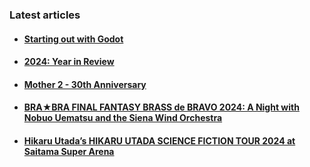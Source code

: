 ### Latest articles

- #### [Starting out with Godot](https://alessandrocuzzocrea.com/starting-out-with-godot/)
- #### [2024: Year in Review](https://alessandrocuzzocrea.com/2024-year-in-review/)
- #### [Mother 2 - 30th Anniversary](https://alessandrocuzzocrea.com/mother2-30th-anniversary/)
- #### [BRA★BRA FINAL FANTASY BRASS de BRAVO 2024: A Night with Nobuo Uematsu and the Siena Wind Orchestra](https://alessandrocuzzocrea.com/bra-bra-final-fantasy-brass-de-bravo-2024/)
- #### [Hikaru Utada’s HIKARU UTADA SCIENCE FICTION TOUR 2024 at Saitama Super Arena](https://alessandrocuzzocrea.com/hikaru-utada-science-fiction-tour-2024/)

